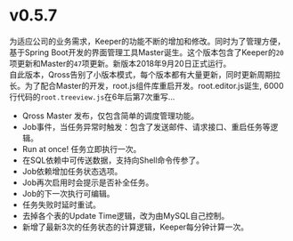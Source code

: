 # v0.5.7

为适应公司的业务需求，Keeper的功能不断的增加和修改。同时为了管理方便，基于Spring Boot开发的界面管理工具Master诞生。这个版本包含了Keeper的`20`项更新和Master的`47`项更新。新版本2018年9月20日正式运行。  
自此版本，Qross告别了小版本模式，每个版本都有大量更新，同时更新周期拉长。为了配合Master的开发，root.js组件库重启开发。root.editor.js诞生, 6000行代码的`root.treeview.js`在6年后第7次重写...

* Qross Master 发布，仅包含简单的调度管理功能。
* Job事件，当任务异常时触发：包含了发送邮件、请求接口、重启任务等逻辑。
* Run at once! 任务立即执行一次。
* 在SQL依赖中可传送数据，支持向Shell命令传参了。
* Job依赖增加任务状态选项。
* Job再次启用时会提示是否补全任务。
* Job的下一次执行可编辑。
* 任务失败时延时重试。
* 去掉各个表的Update Time逻辑，改为由MySQL自己控制。
* 新增了最新3次的任务状态的计算逻辑，Keeper每分钟计算一次。